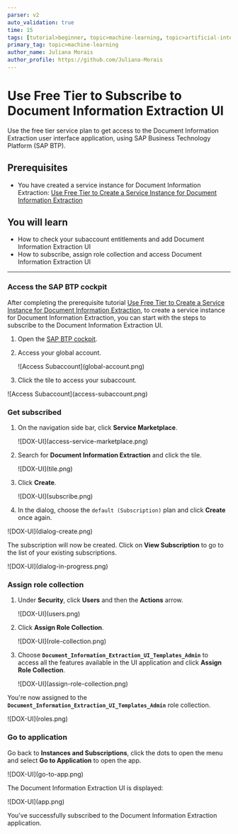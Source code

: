 ```yaml
---
parser: v2
auto_validation: true
time: 15
tags: [tutorial>beginner, topic>machine-learning, topic>artificial-intelligence, topic>cloud, software-product>sap-business-technology-platform, software-product>sap-ai-business-services, software-product>document-information-extraction, tutorial>free-tier]
primary_tag: topic>machine-learning
author_name: Juliana Morais
author_profile: https://github.com/Juliana-Morais
---
```


# Use Free Tier to Subscribe to Document Information Extraction UI
<!-- description --> Use the free tier service plan to get access to the Document Information Extraction user interface application, using SAP Business Technology Platform (SAP BTP).

## Prerequisites
- You have created a service instance for Document Information Extraction: [Use Free Tier to Create a Service Instance for Document Information Extraction](cp-aibus-dox-free-service-instance)

## You will learn
  - How to check your subaccount entitlements and add Document Information Extraction UI
  - How to subscribe, assign role collection and access Document Information Extraction UI

---

### Access the SAP BTP cockpit


After completing the prerequisite tutorial [Use Free Tier to Create a Service Instance for Document Information Extraction](cp-aibus-dox-free-service-instance), to create a service instance for Document Information Extraction, you can start with the steps to subscribe to the Document Information Extraction UI.

1. Open the [SAP BTP cockpit](https://account.hana.ondemand.com/cockpit#/home/allaccounts).

2. Access your global account.

    <!-- border -->![Access Subaccount](global-account.png)

3. Click the tile to access your subaccount.

<!-- border -->![Access Subaccount](access-subaccount.png)



### Get subscribed


1. On the navigation side bar, click **Service Marketplace**.

    <!-- border -->![DOX-UI](access-service-marketplace.png)

2. Search for **Document Information Extraction** and click the tile.

    <!-- border -->![DOX-UI](tile.png)

3. Click **Create**.

    <!-- border -->![DOX-UI](subscribe.png)

4. In the dialog, choose the `default (Subscription)` plan and click **Create** once again.

  <!-- border -->![DOX-UI](dialog-create.png)

The subscription will now be created. Click on **View Subscription** to go to the list of your existing subscriptions.

<!-- border -->![DOX-UI](dialog-in-progress.png)



### Assign role collection


1. Under **Security**, click **Users** and then the **Actions** arrow.

    <!-- border -->![DOX-UI](users.png)    

2. Click **Assign Role Collection**.

    <!-- border -->![DOX-UI](role-collection.png)

3. Choose **`Document_Information_Extraction_UI_Templates_Admin`** to access all the features available in the UI application and click **Assign Role Collection**.

    <!-- border -->![DOX-UI](assign-role-collection.png)

You're now assigned to the **`Document_Information_Extraction_UI_Templates_Admin`** role collection.

<!-- border -->![DOX-UI](roles.png)




### Go to application


Go back to **Instances and Subscriptions**, click the dots to open the menu and select **Go to Application** to open the app.

<!-- border -->![DOX-UI](go-to-app.png)

The Document Information Extraction UI is displayed:

<!-- border -->![DOX-UI](app.png)

You've successfully subscribed to the Document Information Extraction application.